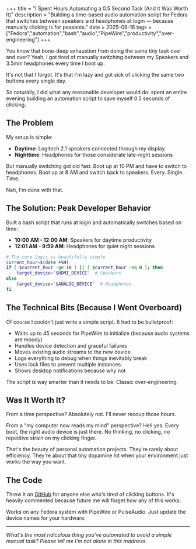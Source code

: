 +++
title = "I Spent Hours Automating a 0.5 Second Task (And It Was Worth It)"
description = "Building a time-based audio automation script for Fedora that switches between speakers and headphones at login — because manually clicking is for peasants."
date = 2025-09-16
tags = ["Fedora","automation","bash","audio","PipeWire","productivity","over-engineering"]
+++

You know that bone-deep exhaustion from doing the same tiny task over and over? Yeah, I got tired of manually switching between my Speakers and 3.5mm headphones every time I boot up.

It's not that I forgot. It's that I'm lazy and got sick of clicking the same two buttons every single day.

So naturally, I did what any reasonable developer would do: spent an entire evening building an automation script to save myself 0.5 seconds of clicking.

## The Problem

My setup is simple:
- **Daytime**: Logitech 2.1 speakers connected through my display
- **Nighttime**: Headphones for those considerate late-night sessions

But manually switching got old fast. Boot up at 10 PM and have to switch to headphones. Boot up at 8 AM and switch back to speakers. Every. Single. Time.

Nah, I'm done with that.

## The Solution: Peak Developer Behavior

Built a bash script that runs at login and automatically switches based on time:

- **10:00 AM - 12:00 AM**: Speakers for daytime productivity
- **12:01 AM - 9:59 AM**: Headphones for quiet night sessions

```bash
# The core logic is beautifully simple
current_hour=$(date +%H)
if [ $current_hour -ge 10 ] || [ $current_hour -eq 0 ]; then
    target_device="$HDMI_DEVICE"  # Speakers
else
    target_device="$ANALOG_DEVICE"  # Headphones
fi
```

## The Technical Bits (Because I Went Overboard)

Of course I couldn't just write a simple script. It had to be bulletproof:

- Waits up to 45 seconds for PipeWire to initialize (because audio systems are moody)
- Handles device detection and graceful failures
- Moves existing audio streams to the new device
- Logs everything to debug when things inevitably break
- Uses lock files to prevent multiple instances
- Shows desktop notifications because why not

The script is way smarter than it needs to be. Classic over-engineering.

## Was It Worth It?

From a time perspective? Absolutely not. I'll never recoup those hours.

From a "my computer now reads my mind" perspective? Hell yes. Every boot, the right audio device is just there. No thinking, no clicking, no repetitive strain on my clicking finger.

That's the beauty of personal automation projects. They're rarely about efficiency. They're about that tiny dopamine hit when your environment just works the way you want.

## The Code

Threw it on [GitHub](https://github.com/yourusername/fedora-audio-automation) for anyone else who's tired of clicking buttons. It's heavily commented because future me will forget how any of this works.

Works on any Fedora system with PipeWire or PulseAudio. Just update the device names for your hardware.

---

*What's the most ridiculous thing you've automated to avoid a simple manual task? Please tell me I'm not alone in this madness.*
